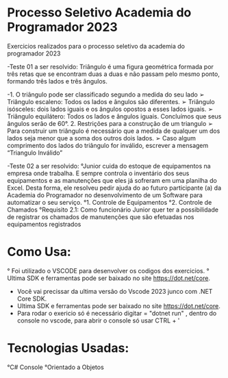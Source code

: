 # Processo Seletivo Academia do Programador 2023

 Exercicios realizados para o processo seletivo da academia do programador 2023
 
 -Teste 01 a ser resolvido: Triângulo é uma figura geométrica formada por três retas que se encontram duas a duas e não passam pelo mesmo ponto, formando três lados e três ângulos.

-1. O triângulo pode ser classificado segundo a medida do seu lado
➢ Triângulo escaleno: Todos os lados e ângulos são diferentes.
➢ Triângulo isósceles: dois lados iguais e os ângulos opostos a esses lados iguais.
➢ Triângulo equilátero: Todos os lados e ângulos iguais. Concluímos que seus ângulos serão de 60°.
2. Restrições para a construção de um triangulo
➢ Para construir um triângulo é necessário que a medida de qualquer um dos lados seja menor que a soma dos outros dois lados.
➢ Caso algum comprimento dos lados do triângulo for inválido, escrever a mensagem “Triangulo Inválido”

-Teste 02 a ser resolvido:
°Junior cuida do estoque de equipamentos na empresa onde trabalha. E sempre controla o inventário dos seus equipamentos e as manutenções que eles já sofreram em uma planilha do Excel. Desta forma, ele resolveu pedir ajuda do ao futuro participante (a) da Academia do Programador no desenvolvimento de um Software para automatizar o seu serviço.
°1. Controle de Equipamentos
°2. Controle de Chamados
°Requisito 2.1: Como funcionário Junior quer ter a possibilidade de registrar os chamados de manutenções que são efetuadas nos equipamentos registrados


# Como Usa:

° Foi utilizado o VSCODE para desenvolver os codigos dos exercicios.
° Ultima SDK e ferramentas pode ser baixado no site https://dot.net/core.
- Você vai precissar da ultima versão do Vscode 2023 junco com .NET Core SDK.
- Ultima SDK e ferramentas pode ser baixado no site https://dot.net/core.
- Para rodar o exericio só é necessário digitar = "dotnet run"  , dentro do console no vscode, para abrir o console só usar CTRL + '

# Tecnologias Usadas:

°C# Console
°Orientado a Objetos

